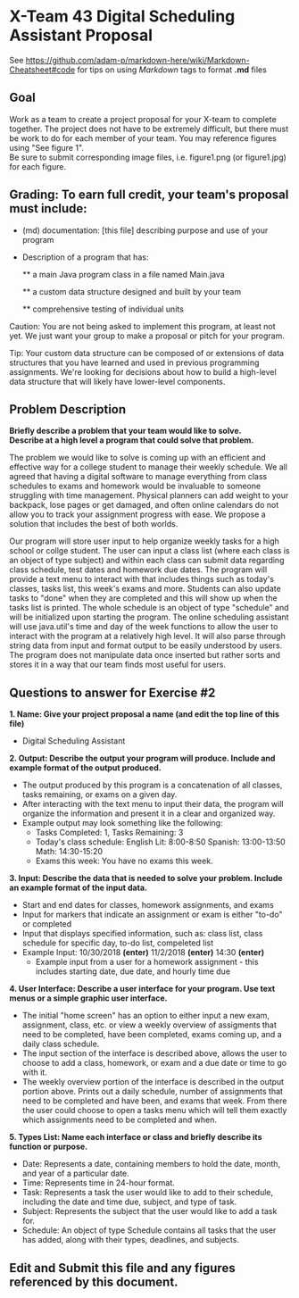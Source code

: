 # X-Team 43 Digital Scheduling Assistant Proposal

See https://github.com/adam-p/markdown-here/wiki/Markdown-Cheatsheet#code for tips on using *Markdown* tags to format __.md__ files

## Goal

Work as a team to create a project proposal for your X-team to complete together.
The project does not have to be extremely difficult,
but there must be work to do for each member of your team.
You may reference figures using "See figure 1".  
Be sure to submit corresponding image files, i.e. figure1.png (or figure1.jpg) for each figure.

## Grading: To earn full credit, your team's proposal must include:

* (md) documentation: [this file] describing purpose and use of your program

* Description of a program that has:

  ** a main Java program class in a file named Main.java
  
  ** a custom data structure designed and built by your team
  
  ** comprehensive testing of individual units
  
 Caution: You are not being asked to implement this program, at least not yet. 
 We just want your group to make a proposal or pitch for your program.
 
 Tip: Your custom data structure can be composed of or extensions of data structures that you have learned and used in previous programming assignments.  We're looking for decisions about how to build a high-level data structure that will likely have lower-level components.

## Problem Description

**Briefly describe a problem that your team would like to solve.  
Describe at a high level a program that could solve that problem.**

The problem we would like to solve is coming up with an efficient and effective way for a college student to manage their weekly schedule. We all agreed that having a digital software to manage everything from class schedules to exams and homework would be invaluable to someone struggling with time management. Physical planners can add weight to your backpack, lose pages or get damaged, and often online calendars do not allow you to track your assignment progress with ease. We propose a solution that includes the best of both worlds.

Our program will store user input to help organize weekly tasks for a high school or collge student. The user can input a class list (where each class is an object of type subject) and within each class can submit data regarding class schedule, test dates and homework due dates. The program will provide a text menu to interact with that includes things such as today's classes, tasks list, this week's exams and more. Students can also update tasks to "done" when they are completed and this will show up when the tasks list is printed. The whole schedule is an object of type "schedule" and will be initialized upon starting the program. The online scheduling assistant will use java.util's time and day of the week functions to allow the user to interact with the program at a relatively high level. It will also parse through string data from input and format output to be easily understood by users. The program does not manipulate data once inserted but rather sorts and stores it in a way that our team finds most useful for users.

## Questions to answer for Exercise #2

**1. Name: Give your project proposal a name (and edit the top line of this file)**
 * Digital Scheduling Assistant


**2. Output: Describe the output your program will produce.  Include and example format of the output produced.**
 * The output produced by this program is a concatenation of all classes, tasks remaining, or exams on a given day.
 * After interacting with the text menu to input their data, the program will organize the information and present it in a     clear and organized way. 
 * Example output may look something like the following:
   * Tasks Completed: 1, Tasks Remaining: 3
   * Today's class schedule:
     English Lit: 8:00-8:50
     Spanish: 13:00-13:50
     Math: 14:30-15:20
   * Exams this week: 
     You have no exams this week.


**3. Input: Describe the data that is needed to solve your problem. Include an example format of the input data.**
 * Start and end dates for classes, homework assignments, and exams
 * Input for markers that indicate an assignment or exam is either "to-do" or completed
 * Input that displays specified information, such as: class list, class schedule for specific day, to-do list, compeleted list
  * Example Input: 10/30/2018 __(enter)__ 11/2/2018 __(enter)__ 14:30 __(enter)__
    * Example input from a user for a homework assignment - this includes starting date, due date, and hourly time due


**4. User Interface: Describe a user interface for your program.  Use text menus or a simple graphic user interface.**
* The initial "home screen" has an option to either input a new exam, assignment, class, etc. or view a weekly overview of assigments that need to be completed, have been completed, exams coming up, and a daily class schedule. 
* The input section of the interface is described above, allows the user to choose to add a class, homework, or exam and a due date or time to go with it.  
* The weekly overview portion of the interface is described in the output portion above.  Prints out a daily schedule, number of assignments that need to be completed and have been, and exams that week.  From there the user could choose to open a tasks menu which will tell them exactly which assignments need to be completed and when. 


**5. Types List: Name each interface or class and briefly describe its function or purpose.**
* Date: Represents a date, containing members to hold the date, month, and year of a particular date.
* Time: Represents time in 24-hour format.
* Task: Represents a task the user would like to add to their schedule, including the date and time due, subject, and type of task.
* Subject: Represents the subject that the user would like to add a task for. 
* Schedule: An object of type Schedule contains all tasks that the user has added, along with their types, deadlines, and subjects.



## Edit and Submit this file and any figures referenced by this document.

